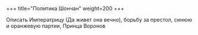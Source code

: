 +++
title="Политика Шончан"
weight=200
+++

Описать Императрицу (Да живет она вечно), борьбу за престол, синюю и оранжевую партии, Принца Воронов